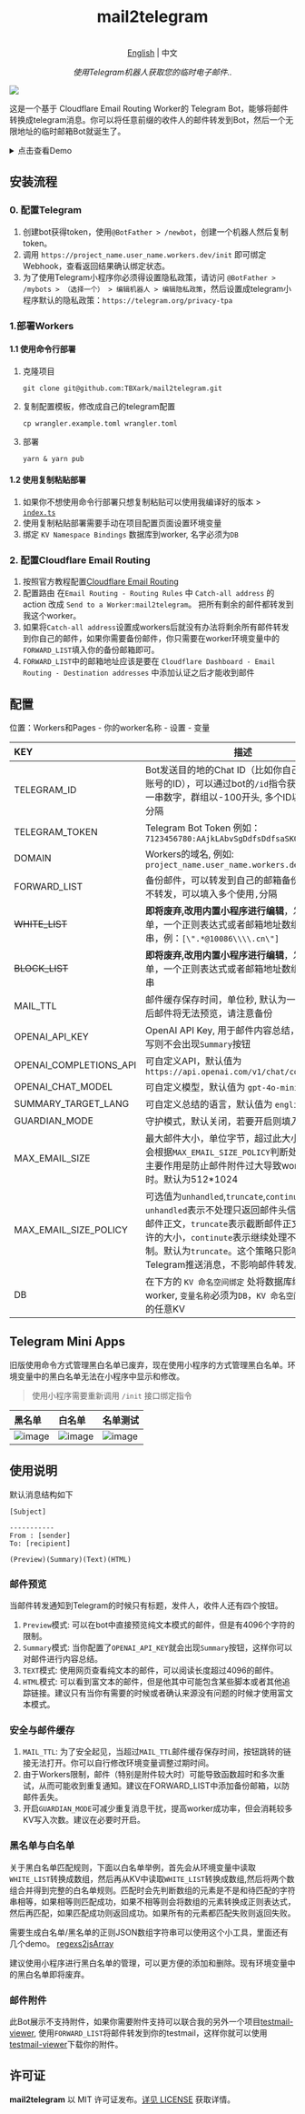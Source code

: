 
<h1 align="center">
mail2telegram
</h1>

<p align="center">
    <br> <a href="../README.md">English</a> | 中文
</p>
<p align="center">
    <em>使用Telegram机器人获取您的临时电子邮件..</em>
</p>

![](./social-preview.png)

这是一个基于 Cloudflare Email Routing Worker的 Telegram Bot，能够将邮件转换成telegram消息。你可以将任意前缀的收件人的邮件转发到Bot，然后一个无限地址的临时邮箱Bot就诞生了。

<details>
<summary>点击查看Demo</summary>
<img style="max-width: 600px;" alt="image" src="example.png">
</details>



## 安装流程

### 0. 配置Telegram

1. 创建bot获得token，使用`@BotFather > /newbot`，创建一个机器人然后复制token。
2. 调用 `https://project_name.user_name.workers.dev/init` 即可绑定Webhook，查看返回结果确认绑定状态。
3. 为了使用Telegram小程序你必须得设置隐私政策，请访问 `@BotFather > /mybots > （选择一个） > 编辑机器人 > 编辑隐私政策`，然后设置成telegram小程序默认的隐私政策：`https://telegram.org/privacy-tpa`

### 1.部署Workers

#### 1.1 使用命令行部署

1. 克隆项目

    `git clone git@github.com:TBXark/mail2telegram.git`
2. 复制配置模板，修改成自己的telegram配置 

    `cp wrangler.example.toml wrangler.toml` 
3. 部署 

    `yarn & yarn pub`

#### 1.2 使用复制粘贴部署

1. 如果你不想使用命令行部署只想复制粘贴可以使用我编译好的版本 > [`index.ts`](../build/index.js)
2. 使用复制粘贴部署需要手动在项目配置页面设置环境变量
3. 绑定 `KV Namespace Bindings` 数据库到worker, 名字必须为`DB`


### 2. 配置Cloudflare Email Routing

1. 按照官方教程配置[Cloudflare Email Routing](https://blog.cloudflare.com/zh-cn/introducing-email-routing-zh-cn/)
2. 配置路由 在`Email Routing - Routing Rules` 中 `Catch-all address` 的 action 改成 `Send to a Worker:mail2telegram`。 把所有剩余的邮件都转发到我这个worker。
3. 如果将`Catch-all address`设置成workers后就没有办法将剩余所有邮件转发到你自己的邮件，如果你需要备份邮件，你只需要在worker环境变量中的`FORWARD_LIST`填入你的备份邮箱即可。
4. `FORWARD_LIST`中的邮箱地址应该是要在 `Cloudflare Dashboard - Email Routing - Destination addresses` 中添加认证之后才能收到邮件


## 配置

位置：Workers和Pages - 你的worker名称 - 设置 - 变量

| KEY                    | 描述                                                                                                                                                                    |
|:-----------------------|-----------------------------------------------------------------------------------------------------------------------------------------------------------------------|
| TELEGRAM_ID            | Bot发送目的地的Chat ID（比如你自己Telegram账号的ID），可以通过bot的`/id`指令获取, 一般为一串数字，群组以-100开头, 多个ID以英文逗号分隔                                                                                |
| TELEGRAM_TOKEN         | Telegram Bot Token 例如：`7123456780:AAjkLAbvSgDdfsDdfsaSK0`                                                                                                             |
| DOMAIN                 | Workers的域名, 例如: `project_name.user_name.workers.dev`                                                                                                                  |
| FORWARD_LIST           | 备份邮件，可以转发到自己的邮箱备份, 留空则不转发，可以填入多个使用`,`分隔                                                                                                                               |
| ~~WHITE_LIST~~         | **即将废弃,改用内置小程序进行编辑**，发件人白名单，一个正则表达式或者邮箱地址数组转成字符串，例：`[\".*@10086\\\\.cn\"]`                                                                                           |
| ~~BLOCK_LIST~~         | **即将废弃,改用内置小程序进行编辑**，发件人黑名单，一个正则表达式或者邮箱地址数组转成字符串                                                                                                                     |
| MAIL_TTL               | 邮件缓存保存时间，单位秒, 默认为一天, 过期之后邮件将无法预览，请注意备份                                                                                                                                |
| OPENAI_API_KEY         | OpenAI API Key, 用于邮件内容总结，如果不填写则不会出现`Summary`按钮                                                                                                                        |
| OPENAI_COMPLETIONS_API | 可自定义API，默认值为 `https://api.openai.com/v1/chat/completions`                                                                                                             |
| OPENAI_CHAT_MODEL      | 可自定义模型，默认值为 `gpt-4o-mini`                                                                                                                                             |
| SUMMARY_TARGET_LANG    | 可自定义总结的语言，默认值为 `english`                                                                                                                                              |
| GUARDIAN_MODE          | 守护模式，默认关闭，若要开启则填入`true`                                                                                                                                               |
| MAX_EMAIL_SIZE         | 最大邮件大小，单位字节，超过此大小的邮件将会根据`MAX_EMAIL_SIZE_POLICY`判断处理逻辑。主要作用是防止邮件附件过大导致worker函数超时。默认为512*1024                                                                           |
| MAX_EMAIL_SIZE_POLICY  | 可选值为`unhandled`,`truncate`,`continute`。 `unhandled`表示不处理只返回邮件头信息不解析邮件正文，`truncate`表示截断邮件正文只解析允许的大小，`continute`表示继续处理不管大小限制。默认为`truncate`。这个策略只影响Telegram推送消息，不影响邮件转发。 |
| DB                     | 在下方的 `KV 命名空间绑定` 处将数据库绑定到worker, `变量名称`必须为`DB`，`KV 命名空间`选新建好的任意KV                                                                                                     |


## Telegram Mini Apps

旧版使用命令方式管理黑白名单已废弃，现在使用小程序的方式管理黑白名单。环境变量中的黑白名单无法在小程序中显示和修改。
> 使用小程序需要重新调用 `/init` 接口绑定指令

| 黑名单                            | 白名单                            | 名单测试                             |
|:-------------------------------|:-------------------------------|:---------------------------------|
| ![image](./tma_block_list.png) | ![image](./tma_white_list.png) | ![image](./tma_test_address.png) |


## 使用说明

默认消息结构如下
```
[Subject]

-----------
From : [sender]
To: [recipient]

(Preview)(Summary)(Text)(HTML)

```


### 邮件预览
当邮件转发通知到Telegram的时候只有标题，发件人，收件人还有四个按钮。

1. `Preview`模式: 可以在bot中直接预览纯文本模式的邮件，但是有4096个字符的限制。
2. `Summary`模式: 当你配置了`OPENAI_API_KEY`就会出现`Summary`按钮，这样你可以对邮件进行内容总结。
3. `TEXT`模式: 使用网页查看纯文本的邮件，可以阅读长度超过4096的邮件。
4. `HTML`模式: 可以看到富文本的邮件，但是他其中可能包含某些脚本或者其他追踪链接。建议只有当你有需要的时候或者确认来源没有问题的时候才使用富文本模式。

### 安全与邮件缓存
1. `MAIL_TTL`: 为了安全起见，当超过`MAIL_TTL`邮件缓存保存时间，按钮跳转的链接无法打开。你可以自行修改环境变量调整过期时间。
2. 由于Workers限制，邮件（特别是附件较大时）可能导致函数超时和多次重试，从而可能收到重复通知。建议在FORWARD_LIST中添加备份邮箱，以防邮件丢失。
3. 开启`GUARDIAN_MODE`可减少重复消息干扰，提高worker成功率，但会消耗较多KV写入次数。建议在必要时开启。

### 黑名单与白名单
关于黑白名单匹配规则，下面以白名单举例，首先会从环境变量中读取`WHITE_LIST`转换成数组，然后再从KV中读取`WHITE_LIST`转换成数组,然后将两个数组合并得到完整的白名单规则。匹配时会先判断数组的元素是不是和待匹配的字符串相等，如果相等则匹配成功，如果不相等则会将数组的元素转换成正则表达式，然后再匹配，如果匹配成功则返回成功。如果所有的元素都匹配失败则返回失败。 

需要生成白名单/黑名单的正则JSON数组字符串可以使用这个小工具，里面还有几个demo。 [regexs2jsArray](https://codepen.io/tbxark/full/JjxdNEX)

建议使用小程序进行黑白名单的管理，可以更方便的添加和删除。现有环境变量中的黑白名单即将废弃。

### 邮件附件
此Bot展示不支持附件，如果你需要附件支持可以联合我的另外一个项目[testmail-viewer](https://github.com/TBXark/testmail-viewer), 使用`FORWARD_LIST`将邮件转发到你的testmail，这样你就可以使用[testmail-viewer](https://github.com/TBXark/testmail-viewer)下载你的附件。


## 许可证

**mail2telegram** 以 MIT 许可证发布。[详见 LICENSE](../LICENSE) 获取详情。

